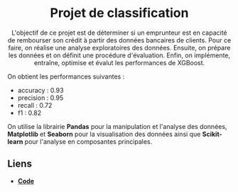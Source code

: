 <h1 align="center">Projet de classification</h1>

<p align="center">
L'objectif de ce projet est de déterminer si un emprunteur est en capacité de rembourser son crédit à partir des données bancaires de clients. Pour ce faire, on réalise une analyse exploratoires des données. Ensuite, on prépare les données et on définit une procédure d'évaluation. Enfin, on implémente, entraîne, optimise et évalut les performances de XGBoost. 

On obtient les performances suivantes : 
- accuracy : 0.93
- precision : 0.95
- recall : 0.72
- f1 : 0.82

On utilise la librairie <b>Pandas</b> pour la manipulation et l'analyse des données, <b>Matplotlib</b> et <b>Seaborn</b> pour la visualisation des données ainsi que <b>Scikit-learn</b> pour l'analyse en composantes principales. <p/>

## Liens 

*  [**Code**](https://github.com/marcberret/analyse_donnees_football/blob/main/main.ipynb)
